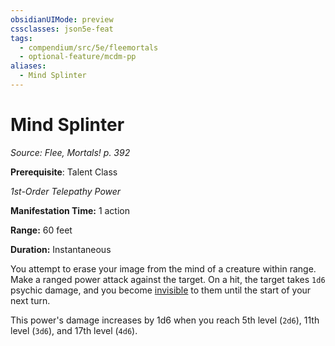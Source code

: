 ```yaml
---
obsidianUIMode: preview
cssclasses: json5e-feat
tags:
  - compendium/src/5e/fleemortals
  - optional-feature/mcdm-pp
aliases:
  - Mind Splinter
---
```

# Mind Splinter
*Source: Flee, Mortals! p. 392*  

**Prerequisite**: Talent Class

*1st-Order Telepathy Power*

**Manifestation Time:** 1 action

**Range:** 60 feet

**Duration:** Instantaneous

You attempt to erase your image from the mind of a creature within range. Make a ranged power attack against the target. On a hit, the target takes `1d6` psychic damage, and you become [invisible](2-Mechanics/CLI/rules/conditions.md#invisible) to them until the start of your next turn.

This power's damage increases by 1d6 when you reach 5th level (`2d6`), 11th level (`3d6`), and 17th level (`4d6`).